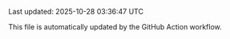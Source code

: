 Last updated: 2025-10-28 03:36:47 UTC

This file is automatically updated by the GitHub Action workflow.
